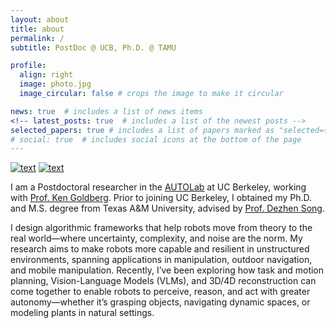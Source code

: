 ```yaml
---
layout: about
title: about
permalink: /
subtitle: PostDoc @ UCB, Ph.D. @ TAMU 

profile:
  align: right
  image: photo.jpg
  image_circular: false # crops the image to make it circular

news: true  # includes a list of news items 
<!-- latest_posts: true  # includes a list of the newest posts -->
selected_papers: true # includes a list of papers marked as "selected={true}" 
# social: true  # includes social icons at the bottom of the page
---
```

[![text](https://img.shields.io/badge/LinkedIn-0077B5?style=for-the-badge&logo=linkedin&logoColor=white)](https://www.linkedin.com/in/syxie-/)
[![text](https://img.shields.io/badge/Gmail-D14836?style=for-the-badge&logo=gmail&logoColor=white)](mailto:sy.xie@tamu.edu)

I am a Postdoctoral researcher in the [AUTOLab](https://autolab.berkeley.edu/) at UC Berkeley, working with [Prof. Ken Goldberg](https://goldberg.berkeley.edu/). Prior to joining UC Berkeley, I obtained my Ph.D. and M.S. degree from Texas A&M University, advised by [Prof. Dezhen Song](https://people.engr.tamu.edu/dzsong/index.html).


I design algorithmic frameworks that help robots move from theory to the real world—where uncertainty, complexity, and noise are the norm. My research aims to make robots more capable and resilient in unstructured environments, spanning applications in manipulation, outdoor navigation, and mobile manipulation. Recently, I’ve been exploring how task and motion planning, Vision-Language Models (VLMs), and 3D/4D reconstruction can come together to enable robots to perceive, reason, and act with greater autonomy—whether it’s grasping objects, navigating dynamic spaces, or modeling plants in natural settings.


